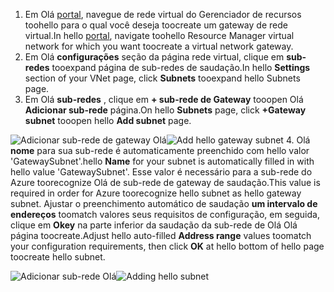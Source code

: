 1. <span data-ttu-id="63d14-101">Em Olá [portal](http://portal.azure.com), navegue de rede virtual do Gerenciador de recursos toohello para o qual você deseja toocreate um gateway de rede virtual.</span><span class="sxs-lookup"><span data-stu-id="63d14-101">In hello [portal](http://portal.azure.com), navigate toohello Resource Manager virtual network for which you want toocreate a virtual network gateway.</span></span>
2. <span data-ttu-id="63d14-102">Em Olá **configurações** seção da página rede virtual, clique em **sub-redes** tooexpand página de sub-redes de saudação.</span><span class="sxs-lookup"><span data-stu-id="63d14-102">In hello **Settings** section of your VNet page, click **Subnets** tooexpand hello Subnets page.</span></span>
3. <span data-ttu-id="63d14-103">Em Olá **sub-redes** , clique em **+ sub-rede de Gateway** tooopen Olá **Adicionar sub-rede** página.</span><span class="sxs-lookup"><span data-stu-id="63d14-103">On hello **Subnets** page, click **+Gateway subnet** tooopen hello **Add subnet** page.</span></span>

  <span data-ttu-id="63d14-104">![Adicionar sub-rede de gateway Olá](./media/vpn-gateway-add-gwsubnet-rm-portal-include/addgwsubnet.png "Adicionar sub-rede de gateway Olá")</span><span class="sxs-lookup"><span data-stu-id="63d14-104">![Add hello gateway subnet](./media/vpn-gateway-add-gwsubnet-rm-portal-include/addgwsubnet.png "Add hello gateway subnet")</span></span>
4. <span data-ttu-id="63d14-105">Olá **nome** para sua sub-rede é automaticamente preenchido com hello valor 'GatewaySubnet'.</span><span class="sxs-lookup"><span data-stu-id="63d14-105">hello **Name** for your subnet is automatically filled in with hello value 'GatewaySubnet'.</span></span> <span data-ttu-id="63d14-106">Esse valor é necessário para a sub-rede do Azure toorecognize Olá de sub-rede de gateway de saudação.</span><span class="sxs-lookup"><span data-stu-id="63d14-106">This value is required in order for Azure toorecognize hello subnet as hello gateway subnet.</span></span> <span data-ttu-id="63d14-107">Ajustar o preenchimento automático de saudação **um intervalo de endereços** toomatch valores seus requisitos de configuração, em seguida, clique em **Okey** na parte inferior da saudação da sub-rede de Olá Olá página toocreate.</span><span class="sxs-lookup"><span data-stu-id="63d14-107">Adjust hello auto-filled **Address range** values toomatch your configuration requirements, then click **OK** at hello bottom of hello page toocreate hello subnet.</span></span>

  <span data-ttu-id="63d14-108">![Adicionar sub-rede Olá](./media/vpn-gateway-add-gwsubnet-rm-portal-include/addsubnetgw.png "adicionando sub-rede Olá")</span><span class="sxs-lookup"><span data-stu-id="63d14-108">![Adding hello subnet](./media/vpn-gateway-add-gwsubnet-rm-portal-include/addsubnetgw.png "Adding hello subnet")</span></span>
